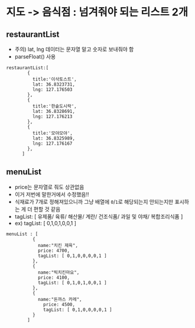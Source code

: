 # 지도 -> 음식점 : 넘겨줘야 되는 리스트 2개

## restaurantList
- 주의) lat, lng 데이터는 문자열 말고 숫자로 보내줘야 함
- parseFloat() 사용

```
restaurantList:[
        {
          title:'이삭토스트',
          lat: 36.8323731, 
          lng: 127.176503
        },
        {
          title:'한솥도시락',
          lat: 36.8328691, 
          lng: 127.176213
        },
        {
          title:'모야모야',
          lat: 36.8325989, 
          lng: 127.176167
        },
      ]
```
      

## menuList
- price는 문자열로 줘도 상관없음
- 이거 저번에 말한거에서 수정했음!!
- 식재료가 7개로 정해져있으니까 그냥 배열에 `0`/`1`로 해당되는지 안되는지만 표시하는 게 더 편할 것 같음
- tagList: [ 유제품/ 육류/ 해산물/ 계란/ 건조식품/ 과일 및 야채/ 복합조리식품 ]
- ex) tagList: [ 0,1,0,1,0,0,1 ]

```
menuList : [
          {
            name:"치킨 제육",
            price: 4700,
            tagList: [ 0,1,0,0,0,0,1 ]
          },
          {
            name:"빅치킨마요",
            price: 4100,
            tagList: [ 0,1,0,1,0,0,1 ]
          },
          {
            name:"돈까스 카레",
              price: 4500,
              tagList: [ 0,1,0,0,0,0,1 ]
          }
        ]
```

